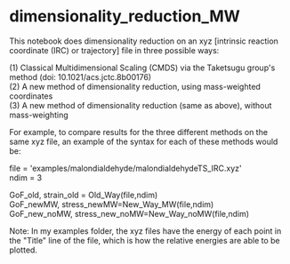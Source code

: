 # dimensionality_reduction_MW

This notebook does dimensionality reduction on an xyz [intrinsic reaction coordinate (IRC) or trajectory] file in three possible ways:

(1) Classical Multidimensional Scaling (CMDS) via the Taketsugu group's method (doi: 10.1021/acs.jctc.8b00176)<br/>
(2) A new method of dimensionality reduction, using mass-weighted coordinates<br/>
(3) A new method of dimensionality reduction (same as above), without mass-weighting<br/>

For example, to compare results for the three different methods on the same xyz file, an example of the syntax for each of these methods would be:

file = 'examples/malondialdehyde/malondialdehydeTS_IRC.xyz'<br/>
ndim = 3<br/>

GoF_old, strain_old = Old_Way(file,ndim)<br/>
GoF_newMW, stress_newMW=New_Way_MW(file,ndim)<br/>
GoF_new_noMW, stress_new_noMW=New_Way_noMW(file,ndim)<br/>

Note: In my examples folder, the xyz files have the energy of each point in the "Title" line of the file, which is how the relative energies are able to be plotted.
